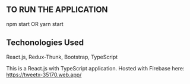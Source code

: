 ## TO RUN THE APPLICATION
 npm start OR yarn start

## Techonologies Used
React.js,
Redux-Thunk,
Bootstrap,
TypeScript



This is a React.js with TypeScript application.
Hosted with Firebase here: https://tweetx-35170.web.app/

